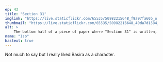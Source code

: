 ```yaml
---
ep: 43
title: "Section 31"
imglink: "https://live.staticflickr.com/65535/50982215648_f9a97fa60b_o.jpg"
thumbnail: "https://live.staticflickr.com/65535/50982215648_40da7d1584_q.jpg"
alt: >
    The bottom half of a piece of paper where "Section 31" is written, with a line below bearing the signature of Basira Hussain. A pen is pointing toward the signature.
name: "Iso"
hastext: true
---
```

Not much to say but I really liked Basira as a character.